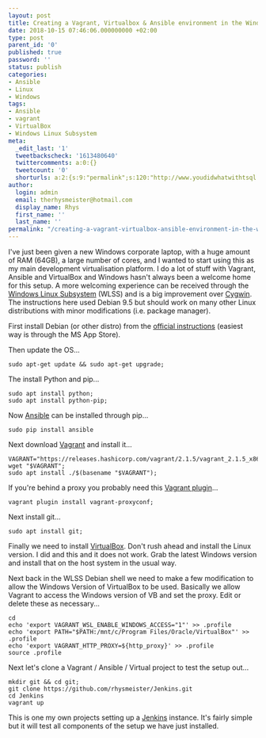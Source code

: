 ```yaml
---
layout: post
title: Creating a Vagrant, Virtualbox & Ansible environment in the Windows Linux Subsystem
date: 2018-10-15 07:46:06.000000000 +02:00
type: post
parent_id: '0'
published: true
password: ''
status: publish
categories:
- Ansible
- Linux
- Windows
tags:
- Ansible
- vagrant
- VirtualBox
- Windows Linux Subsystem
meta:
  _edit_last: '1'
  tweetbackscheck: '1613480640'
  twittercomments: a:0:{}
  tweetcount: '0'
  shorturls: a:2:{s:9:"permalink";s:120:"http://www.youdidwhatwithtsql.com/creating-a-vagrant-virtualbox-ansible-environment-in-the-windows-linux-subsystem/2405/";s:7:"tinyurl";s:27:"http://tinyurl.com/yb7gg2ta";}
author:
  login: admin
  email: therhysmeister@hotmail.com
  display_name: Rhys
  first_name: ''
  last_name: ''
permalink: "/creating-a-vagrant-virtualbox-ansible-environment-in-the-windows-linux-subsystem/2405/"
---
```

I've just been given a new Windows corporate laptop, with a huge amount of RAM (64GB), a large number of cores, and I wanted to start using this as my main development virtualisation platform. I do a lot of stuff with Vagrant, Ansible and VirtualBox and Windows hasn't always been a welcome home for this setup. A more welcoming experience can be received through the [Windows Linux Subsystem](https://docs.microsoft.com/en-us/windows/wsl/install-win10)&nbsp;(WLSS) and is a big improvement over [Cygwin](http://www.cygwin.com/). The instructions here used Debian 9.5 but should work on many other Linux distributions with minor modifications (i.e. package manager).

First install Debian (or other distro) from the&nbsp;[official instructions](https://docs.microsoft.com/en-us/windows/wsl/install-on-server)&nbsp;(easiest way is through the MS App Store).

Then update the OS...

```
sudo apt-get update && sudo apt-get upgrade;
```

The install Python and pip...

```
sudo apt install python;
sudo apt install python-pip;
```

Now [Ansible](https://www.ansible.com/) can be installed through pip...

```
sudo pip install ansible
```

Next download [Vagrant](https://www.vagrantup.com/) and install it...

```
VAGRANT="https://releases.hashicorp.com/vagrant/2.1.5/vagrant_2.1.5_x86_64.deb";
wget "$VAGRANT";
sudo apt install ./$(basename "$VAGRANT");
```

If you're behind a proxy you probably need this [Vagrant plugin](https://github.com/hashicorp/vagrant/wiki/Available-Vagrant-Plugins)...

```
vagrant plugin install vagrant-proxyconf;
```

Next install git...

```
sudo apt install git;
```

Finally we need to install [VirtualBox](https://www.virtualbox.org/wiki/Downloads). Don't rush ahead and install the Linux version. I did and this and it does not work. Grab the latest Windows version and install that on the host system in the usual way.

Next back in the WLSS Debian shell we need to make a few modification to allow the Windows Version of VirtualBox to be used. Basically we allow Vagrant to access the Windows version of VB and set the proxy. Edit or delete these as necessary...

```
cd
echo 'export VAGRANT_WSL_ENABLE_WINDOWS_ACCESS="1"' >> .profile
echo 'export PATH="$PATH:/mnt/c/Program Files/Oracle/VirtualBox"' >> .profile
echo 'export VAGRANT_HTTP_PROXY=${http_proxy}' >> .profile
source .profile
```

Next let's clone a Vagrant / Ansible / Virtual project to test the setup out...

```
mkdir git && cd git;
git clone https://github.com/rhysmeister/Jenkins.git
cd Jenkins
vagrant up
```

This is one my own projects setting up a [Jenkins](https://jenkins.io/) instance. It's fairly simple but it will test all components of the setup we have just installed.

